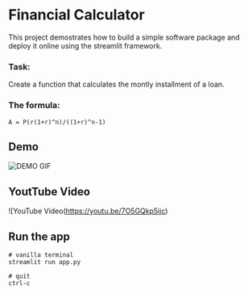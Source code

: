# Financial Calculator

This project demostrates how to build a simple software package and deploy it online using the streamlit framework.

### Task:
Create a function that calculates the montly installment of a loan.

### The formula:

`A = P(r(1+r)^n)/((1+r)^n-1)`



## Demo
![DEMO GIF](https://github.com/precisep/Loan-Installment-Calculator/blob/main/assests/demo_final.gif)

## YoutTube Video
![YouTube Video(https://youtu.be/7O5GQkp5ijc)


## Run the app
```
# vanilla terminal
streamlit run app.py

# quit
ctrl-c
```